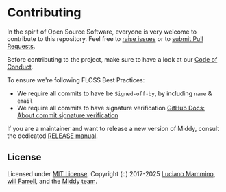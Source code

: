 # Contributing

In the spirit of Open Source Software, everyone is very welcome to contribute to this repository. Feel free to [raise issues](https://github.com/middyjs/middy/issues) or to [submit Pull Requests](https://github.com/middyjs/middy/pulls).

Before contributing to the project, make sure to have a look at our [Code of Conduct](/.github/CODE_OF_CONDUCT.md).

To ensure we're following FLOSS Best Practices:
- We require all commits to have be `Signed-off-by`, by including `name` & `email`
- We require all commits to have signature verification [GitHub Docs: About commit signature verification](https://docs.github.com/en/authentication/managing-commit-signature-verification/about-commit-signature-verification)

If you are a maintainer and want to release a new version of Middy, consult the dedicated [RELEASE manual](/docs/RELEASE.md).

## License

Licensed under [MIT License](LICENSE). Copyright (c) 2017-2025 [Luciano Mammino](https://github.com/lmammino), [will Farrell](https://github.com/willfarrell), and the [Middy team](https://github.com/middyjs/middy/graphs/contributors).
